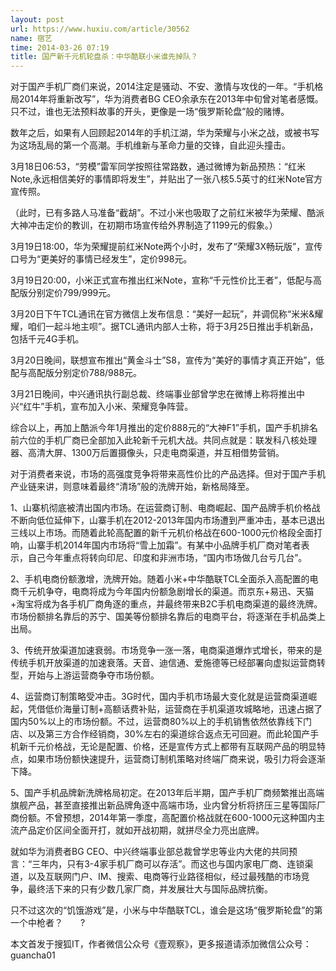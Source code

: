 ```yaml
---
layout: post
url: https://www.huxiu.com/article/30562
name: 宿艺
time: 2014-03-26 07:19
title: 国产新千元机轮盘杀：中华酷联小米谁先掉队？
---
```

对于国产手机厂商们来说，2014注定是骚动、不安、激情与攻伐的一年。“手机格局2014年将重新改写”，华为消费者BG CEO余承东在2013年中旬曾对笔者感慨。只不过，谁也无法预料故事的开头，更像是一场“俄罗斯轮盘”般的赌博。

数年之后，如果有人回顾起2014年的手机江湖，华为荣耀与小米之战，或被书写为这场乱局的第一个高潮。手机维新与革命力量的交锋，自此迎头撞击。　　

3月18日06:53，“劳模”雷军同学按照往常路数，通过微博为新品预热：“红米Note,永远相信美好的事情即将发生”，并贴出了一张八核5.5英寸的红米Note官方宣传照。　　

（此时，已有多路人马准备“截胡”。不过小米也吸取了之前红米被华为荣耀、酷派大神冲击定价的教训，在初期市场宣传给外界制造了1199元的假象。）　　

3月19日18:00，华为荣耀提前红米Note两个小时，发布了“荣耀3X畅玩版”，宣传口号为“更美好的事情已经发生”，定价998元。　　

3月19日20:00，小米正式宣布推出红米Note，宣称“千元性价比王者”，低配与高配版分别定价799/999元。　　

3月20日下午TCL通讯在官方微信上发布信息：“美好一起玩”，并调侃称“米米&耀耀，咱们一起斗地主呗”。据TCL通讯内部人士称，将于3月25日推出手机新品，包括千元4G手机。　　

3月20日晚间，联想宣布推出“黄金斗士”S8，宣传为“美好的事情才真正开始”，低配与高配版分别定价788/988元。　　

3月21日晚间，中兴通讯执行副总裁、终端事业部曾学忠在微博上称将推出中兴“红牛”手机，宣布加入小米、荣耀竞争阵营。　

综合以上，再加上酷派今年1月推出的定价888元的“大神F1”手机，国产手机排名前六位的手机厂商已全部加入此轮新千元机大战。共同点就是：联发科八核处理器、高清大屏、1300万后置摄像头，只走电商渠道，并互相借势营销。　　

对于消费者来说，市场的高强度竞争将带来高性价比的产品选择。但对于国产手机产业链来讲，则意味着最终“清场”般的洗牌开始，新格局降至。　

1、山寨机彻底被清出国内市场。在运营商订制、电商崛起、国产品牌手机价格战不断向低位延伸下，山寨手机在2012-2013年国内市场遭到严重冲击，基本已退出三线以上市场。而随着此轮高配置的新千元机价格战在600-1000元价格段全面打响，山寨手机2014年国内市场将“雪上加霜”。有某中小品牌手机厂商对笔者表示，自己今年重点将转向印尼、印度和非洲市场，“国内市场做几台亏几台”。　　

2、手机电商份额激增，洗牌开始。随着小米+中华酷联TCL全面杀入高配置的电商千元机争夺，电商将成为今年国内份额急剧增长的渠道。而京东+易迅、天猫+淘宝将成为各手机厂商角逐的重点，并最终带来B2C手机电商渠道的最终洗牌。市场份额排名靠后的苏宁、国美等份额排名靠后的电商平台，将逐渐在手机品类上出局。　　

3、传统开放渠道加速衰弱。市场竞争一涨一落，电商渠道爆炸式增长，带来的是传统手机开放渠道的加速衰落。天音、迪信通、爱施德等已经部署向虚拟运营商转型，开始与上游运营商争夺市场份额。　　

4、运营商订制策略受冲击。3G时代，国内手机市场最大变化就是运营商渠道崛起，凭借低价海量订制+高额话费补贴，运营商在手机渠道攻城略地，迅速占据了国内50%以上的市场份额。不过，运营商80%以上的手机销售依然依靠线下门店、以及第三方合作经销商，30%左右的渠道综合返点无可回避。而此轮国产手机新千元价格战，无论是配置、价格，还是宣传方式上都带有互联网产品的明显特点，如果市场份额快速提升，运营商订制机策略对终端厂商来说，吸引力将会逐渐下降。　　

5、国产手机品牌新洗牌格局初定。在2013年后半期，国产手机厂商频繁推出高端旗舰产品，甚至直接推出新品牌角逐中高端市场，业内曾分析将挤压三星等国际厂商份额。不曾预想，2014年第一季度，高配置价格战就在600-1000元这种国内主流产品定价区间全面开打，就如开战初期，就拼尽全力亮出底牌。　　

就如华为消费者BG CEO、中兴终端事业部总裁曾学忠等业内大佬的共同预言：“三年内，只有3-4家手机厂商可以存活”。而这也与国内家电厂商、连锁渠道，以及互联网门户、IM、搜索、电商等行业路径相似，经过最残酷的市场竞争，最终活下来的只有少数几家厂商，并发展壮大与国际品牌抗衡。　　

只不过这次的“饥饿游戏”是，小米与中华酷联TCL，谁会是这场“俄罗斯轮盘”的第一个中枪者？　　?

本文首发于搜狐IT，作者微信公众号《壹观察》，更多报道请添加微信公众号：guancha01

